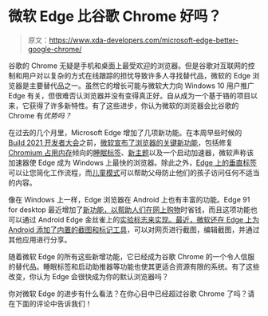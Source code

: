# 微软 Edge 比谷歌 Chrome 好吗？

> 原文：<https://www.xda-developers.com/microsoft-edge-better-google-chrome/>

谷歌的 Chrome 无疑是手机和桌面上最受欢迎的浏览器。但是谷歌对互联网的控制和用户对以复杂的方式在线跟踪的担忧导致许多人寻找替代品，微软的 Edge 浏览器是主要替代品之一。虽然它的增长可能与微软大力向 Windows 10 用户推广 Edge 有关，但很难否认浏览器并没有变得真正好。自从成为一个基于铬的项目以来，它获得了许多新特性。有了这些进步，你认为微软的浏览器会比谷歌的 Chrome 有*优势吗？*

在过去的几个月里，Microsoft Edge 增加了几项新功能。在本周早些时候的 [Build 2021 开发者大会](https://www.xda-developers.com/tag/build-2021/)之前，[微软宣布了浏览器的关键新功能](https://www.xda-developers.com/microsoft-edge-getting-bunch-features/)，包括修复 [Chromium 占用内存](https://www.xda-developers.com/google-chrome-memory-use-drop-adopting-windows-10-feature/)倾向的[睡眠标签](https://www.xda-developers.com/microsoft-edge-getting-sleeping-tabs-feature-unload-background-tabs-automatically/)、[新主题](https://www.xda-developers.com/microsoft-edge-themes-password-generator-features/)以及一个启动加速器，微软声称该加速器使 Edge 成为 Windows 上最快的浏览器。除此之外，[Edge 上的垂直标签](https://www.xda-developers.com/microsoft-edge-vertical-tabs/)可以让您简化工作流程，而[儿童模式](https://www.xda-developers.com/microsoft-edge-kids-mode/)可以帮助父母防止他们的孩子访问任何不适当的内容。

像在 Windows 上一样，Edge 浏览器在 Android 上也有丰富的功能。Edge 91 for desktop 最近增加了[新功能，以帮助人们在网上购物](https://www.xda-developers.com/microsoft-edge-91/)时省钱，而且这项功能也可以通过 Android Edge 金丝雀上的[实验标志来实现。最近，微软还在 Edge 上为 Android 添加了内置的](https://www.xda-developers.com/microsoft-edge-android-save-money/)[截图和标记工具](https://www.xda-developers.com/microsoft-edge-screenshot-tool-android/)，可以对网页进行截图，编辑截图，并通过其他应用进行分享。

随着微软 Edge 的所有这些新增功能，它已经成为谷歌 Chrome 的一个令人信服的替代品。睡眠标签和启动助推器等功能也使其更适合资源有限的系统。有了这些改变，你认为 Edge 会很快成为你的默认浏览器吗？

你对微软 Edge 的进步有什么看法？在你心目中已经超过谷歌 Chrome 了吗？请在下面的评论中告诉我们！